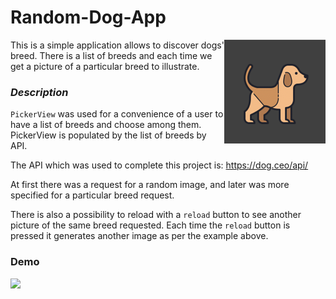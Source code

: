 # Random-Dog-App

<img src="https://github.com/elina-mns/Random-Dog-App/blob/main/Demo/Random%20Dog%20logo.png"
align="right"/>

This is a simple application allows to discover dogs' breed. There is a list of breeds and each time we get a picture of a particular breed to illustrate.

### _Description_

`PickerView` was used for a convenience of a user to have a list of breeds and choose among them.
PickerView is populated by the list of breeds by API.

The API which was used to complete this project is: https://dog.ceo/api/

At first there was a request for a random image, and later was more specified for a particular breed request.

There is also a possibility to reload with a `reload` button to see another picture of the same breed requested. 
Each time the `reload` button is pressed it generates another image as per the example above.


### Demo

<img src="/Demo/dog gif.gif" width=300/>
